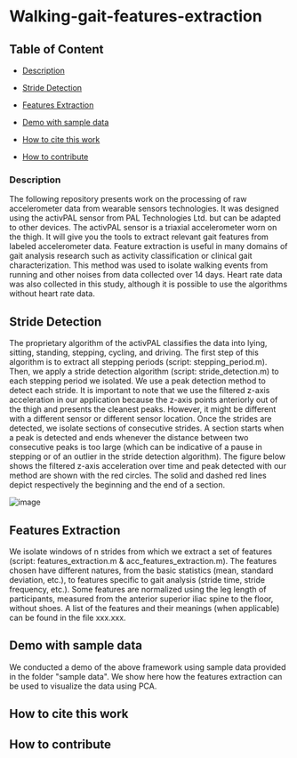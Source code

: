 # Walking-gait-features-extraction

## Table of Content

- [Description](#sub-heading)

- [Stride Detection](#sub-heading-2)

- [Features Extraction](#sub-heading-3)

- [Demo with sample data](#sub-heading-4)

- [How to cite this work](#sub-heading-5)

- [How to contribute](#sub-heading-6)


### Description
The following repository presents work on the processing of raw accelerometer data from wearable sensors technologies. It was designed using the activPAL sensor from PAL Technologies Ltd. but can be adapted to other devices. The activPAL sensor is a triaxial accelerometer worn on the thigh. It will give you the tools to extract relevant gait features from labeled accelerometer data. Feature extraction is useful in many domains of gait analysis research such as activity classification or clinical gait characterization. This method was used to isolate walking events from running and other noises from data collected over 14 days. Heart rate data was also collected in this study, although it is possible to use the algorithms without heart rate data. 

## Stride Detection
The proprietary algorithm of the activPAL classifies the data into lying, sitting, standing, stepping, cycling, and driving. The first step of this algorithm is to extract all stepping periods (script: stepping_period.m). Then, we apply a stride detection algorithm (script: stride_detection.m) to each stepping period we isolated. We use a peak detection method to detect each stride. It is important to note that we use the filtered z-axis acceleration in our application because the z-axis points anteriorly out of the thigh and presents the cleanest peaks. However, it might be different with a different sensor or different sensor location. 
Once the strides are detected, we isolate sections of consecutive strides. A section starts when a peak is detected and ends whenever the distance between two consecutive peaks is too large (which can be indicative of a pause in stepping or of an outlier in the stride detection algorithm). 
The figure below shows the filtered z-axis acceleration over time and peak detected with our method are shown with the red circles. The solid and dashed red lines depict respectively the beginning and the end of a section. 

![image](https://user-images.githubusercontent.com/28069281/116933624-c85f5d00-ac31-11eb-9c49-f3f7f7562a27.png)

## Features Extraction
We isolate windows of n strides from which we extract a set of features (script: features_extraction.m & acc_features_extraction.m). The features chosen have different natures, from the basic statistics (mean, standard deviation, etc.), to features specific to gait analysis (stride time, stride frequency, etc.). Some features are normalized using the leg length of participants, measured from the anterior superior iliac spine to the floor, without shoes. A list of the features and their meanings (when applicable) can be found in the file xxx.xxx. 

## Demo with sample data
We conducted a demo of the above framework using sample data provided in the folder "sample data". We show here how the features extraction can be used to visualize the data using PCA. 

## How to cite this work

## How to contribute
